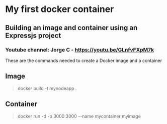 # My first docker container

## Building an image and container using an Expressjs project

### Youtube channel: Jorge C - https://youtu.be/GLnfvFXpM7k


These are the commands needed to create a Docker image and a container


## Image

> docker build -t mynodeapp .


## Container

> docker run -d -p 3000:3000 --name mycontainer myimage
